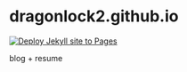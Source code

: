 # dragonlock2.github.io

[![Deploy Jekyll site to Pages](https://github.com/dragonlock2/dragonlock2.github.io/actions/workflows/jekyll.yml/badge.svg)](https://github.com/dragonlock2/dragonlock2.github.io/actions/workflows/jekyll.yml)

blog + resume
